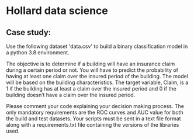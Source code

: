 # Hollard data science

## Case study:
Use the following dataset 'data.csv' to build a binary classification model in a python 3.8 environment.

The objective is to determine if a building will have an insurance claim during a certain period or not. You will have to predict the probability of having at least one claim over the insured period of the building. The model will be based on the building characteristics. The target variable, Claim, is a 1 if the building has at least a claim over the insured period and 0 if the building doesn’t have a claim over the insured period.

Please comment your code explaining your decision making process. The only mandatory requirements are the ROC curves and AUC value for both the build and test datasets.
Your scripts must be sent in a text file format along with a requirements.txt file containing the versions of the libraries used.
